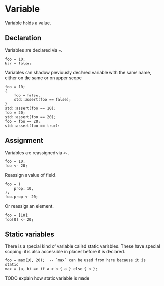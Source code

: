 # Variable

Variable holds a value.

## Declaration

Variables are declared via `=`.

```butter
foo = 10;
bar = false;
```

Variables can shadow previously declared variable with the same name, either on the same or on upper scope.

```butter
foo = 10;
{
    foo = false;
    std::assert(foo == false);
}
std::assert(foo == 10);
foo = 20;
std::assert(foo == 20);
foo = foo == 20;
std::assert(foo == true);
```

## Assignment

Variables are reassigned via `<-`.

```butter
foo = 10;
foo <- 20;
```

Reassign a value of field.

```butter
foo = (
    prop: 10,
);
foo.prop <- 20;
```

Or reassign an element.

```butter
foo = [10];
foo[0] <- 20;
```

## Static variables

There is a special kind of variable called static variables. These have special scoping: it is also accessible in places before it is declared.

```butter
foo = max(10, 20);  -- `max` can be used from here because it is static
max = (a, b) => if a > b { a } else { b };
```

TODO explain how static variable is made

